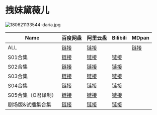 # 拽妹黛薇儿

![180621133544-daria.jpg](/banner/daria.jpg)

| Name              | 百度网盘                                                         | 阿里云盘                                  | Bilibili                                     | MDpan                                                          |
|-------------------|----------------------------------------------------------------|-------------------------------------------|----------------------------------------------|----------------------------------------------------------------|
| ALL               | [链接](https://pan.baidu.com/s/17eff1xgG0W7Mwg040dSxhw?pwd=wf87) | [链接](https://www.aliyundrive.com/s/fUvcXHqqrfw) |                                              | [链接](https://mdpan.tk/%E6%8B%BD%E5%A6%B9%E9%BB%9B%E8%96%87%E5%84%BF) |
| S01合集           | [链接](https://pan.baidu.com/s/12VXGRXqVhdi15iejv41zOA?pwd=33mh) | [链接](https://www.aliyundrive.com/s/QGN8xugFuc2) | [链接](https://www.bilibili.com/bangumi/play/ss2953) |                                                                |
| S02合集           | [链接](https://pan.baidu.com/s/1Hibsc_7nyLJ6jO_h15-rVw?pwd=5be3) | [链接](https://www.aliyundrive.com/s/j1jozcrYjQa) | [链接](https://www.bilibili.com/bangumi/play/ss2954) |                                                                |
| S03合集           | [链接](https://pan.baidu.com/s/1KD-zcPVyfR1SN9ytSfLUng?pwd=4dst) | [链接](https://www.aliyundrive.com/s/Zzq7ycTwuFn) | [链接](https://www.bilibili.com/bangumi/play/ss2955) |                                                                |
| S04合集           | [链接](https://pan.baidu.com/s/1TsdZ1JqmmCyfsHJW4E9Ntw?pwd=b1pb) | [链接](https://www.aliyundrive.com/s/AePoqicy9ZF) | [链接](https://www.bilibili.com/bangumi/play/ss2956) |                                                                |
| S05合集（O君译制）  | [链接](https://pan.baidu.com/s/1k_YtUze8mOLd9F3xzg0yAw?pwd=wp3d) | [链接](https://www.aliyundrive.com/s/4Eb4eg8jQX4) | [链接](https://www.bilibili.com/bangumi/play/ss6298) |                                                                |
| 剧场版&试播集合集 | [链接](https://pan.baidu.com/s/1TxxBpiVrOXb5s2ZuhzVIvQ?pwd=q1bg) | [链接](https://www.aliyundrive.com/s/oR7uTRABk1Z) | [链接](https://www.bilibili.com/bangumi/play/ss3015) |                                                                |